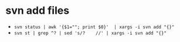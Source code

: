 # svn add files
- `svn status | awk '{$1=""; print $0}'  | xargs -i svn add "{}"`
- `svn st | grep ^? | sed 's/?    //' | xargs -i svn add "{}"`

